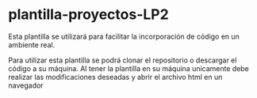 # plantilla-proyectos-LP2
Esta plantilla se utilizará para facilitar la incorporación de código en un ambiente real.

Para utilizar esta plantilla se podrá clonar el repositorio o descargar el código a su máquina. Al tener la plantilla en su máquina unicamente debe realizar las modificaciones deseadas y abrir el archivo html en un navegador
